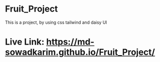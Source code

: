 # Fruit_Project
 This is a project, by using css tailwind and daisy UI
# Live Link: https://md-sowadkarim.github.io/Fruit_Project/
